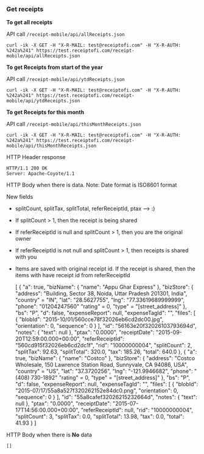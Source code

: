 ### Get receipts

**To get all receipts** 

API call <code>/receipt-mobile/api/allReceipts.json</code>

    curl -ik -X GET -H "X-R-MAIL: test@receiptofi.com" -H "X-R-AUTH: %242a%241" https://test.receiptofi.com/receipt-mobile/api/allReceipts.json
    
**To get Receipts from start of the year** 

API call <code>/receipt-mobile/api/ytdReceipts.json</code>

    curl -ik -X GET -H "X-R-MAIL: test@receiptofi.com" -H "X-R-AUTH: %242a%241" https://test.receiptofi.com/receipt-mobile/api/ytdReceipts.json

**To get Receipts for this month**

API call <code>/receipt-mobile/api/thisMonthReceipts.json</code>

    curl -ik -X GET -H "X-R-MAIL: test@receiptofi.com" -H "X-R-AUTH: %242a%241" https://test.receiptofi.com/receipt-mobile/api/thisMonthReceipts.json
    
HTTP Header response

    HTTP/1.1 200 OK
    Server: Apache-Coyote/1.1
    
HTTP Body when there is data. Note: Date format is ISO8601 format

New fields 
 
 - splitCount, splitTax, splitTotal, referReceiptId, ptax --> :)   
 - If splitCount > 1, then the receipt is being shared
 - If referReceiptId is null and splitCount > 1, then you are the original owner
 - If referReceiptId is not null and splitCount > 1, then receipts is shared with you
 - Items are saved with original receipt id. If the receipt is shared, then the items with have receipt id from referReceiptId
    

    [
      {
        "a": true,
        "bizName": {
          "name": "Appu Ghar Express"
        },
        "bizStore": {
          "address": "Building, Sector 38, Noida, Uttar Pradesh 201301, India",
          "country" = "IN",
          "lat": "28.5627755",
          "lng": "77.33619689999999",
          "phone": "01204247560"
          "rating" = 0,
          "type" = "[street_address]"
        },
        "bs": "P",
        "d": false,
        "expenseReport": null,
        "expenseTagId": "",
        "files": [
          {
            "blobId": "2015-10/01/560cce78f32026eb6cd2dc00.jpg",
            "orientation": 0,
            "sequence": 0
          }
        ],
        "id": "56163e20f32026103793694d",
        "notes": {
          "text": null
        },
        "ptax": "0.0000",
        "receiptDate": "2015-09-20T12:59:00.000+00:00",
        "referReceiptId": "560cd915f32026eb6cd2dc1f",
        "rid": "10000000004",
        "splitCount": 2,
        "splitTax": 92.63,
        "splitTotal": 320.0,
        "tax": 185.26,
        "total": 640.0
      },
      {
        "a": true,
        "bizName": {
          "name": "Costco"
        },
        "bizStore": {
          "address": "Costco Wholesale, 150 Lawrence Station Road, Sunnyvale, CA 94086, USA",
          "country" = "US",
          "lat": "37.3720256",
          "lng": "-121.9946682",
          "phone": "(408) 730-1892"
          "rating" = 0,
          "type" = "[street_address]"
        },
        "bs": "P",
        "d": false,
        "expenseReport": null,
        "expenseTagId": "",
        "files": [
          {
            "blobId": "2015-07/17/55a8a527f320262152e84dc0.png",
            "orientation": 0,
            "sequence": 0
          }
        ],
        "id": "55a8cafef32026215232664d",
        "notes": {
          "text": null
        },
        "ptax": "0.0000",
        "receiptDate": "2015-07-17T14:56:00.000+00:00",
        "referReceiptId": null,
        "rid": "10000000004",
        "splitCount": 3,
        "splitTax": 0.0,
        "splitTotal": 13.98,
        "tax": 0.0,
        "total": 41.93
      }
    ]
    
HTTP Body when there is **No** data

    []